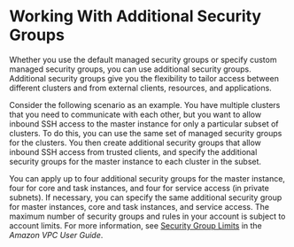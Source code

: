 # Working With Additional Security Groups<a name="emr-additional-sec-groups"></a>

Whether you use the default managed security groups or specify custom managed security groups, you can use additional security groups\. Additional security groups give you the flexibility to tailor access between different clusters and from external clients, resources, and applications\.

Consider the following scenario as an example\. You have multiple clusters that you need to communicate with each other, but you want to allow inbound SSH access to the master instance for only a particular subset of clusters\. To do this, you can use the same set of managed security groups for the clusters\. You then create additional security groups that allow inbound SSH access from trusted clients, and specify the additional security groups for the master instance to each cluster in the subset\.

You can apply up to four additional security groups for the master instance, four for core and task instances, and four for service access \(in private subnets\)\. If necessary, you can specify the same additional security group for master instances, core and task instances, and service access\. The maximum number of security groups and rules in your account is subject to account limits\. For more information, see [Security Group Limits](https://docs.aws.amazon.com/vpc/latest/userguide/amazon-vpc-limits.html#vpc-limits-security-groups) in the *Amazon VPC User Guide*\. 